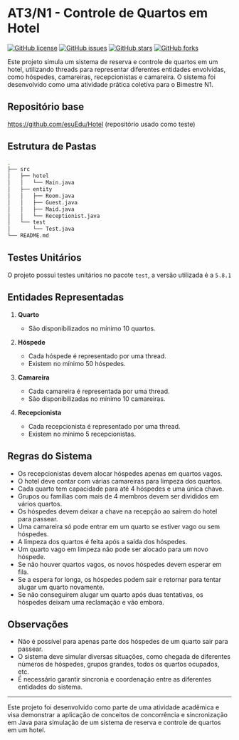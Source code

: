 # AT3/N1 - Controle de Quartos em Hotel

[![GitHub license](https://img.shields.io/github/license/yourusername/controle-quartos-hotel)](https://github.com/yourusername/controle-quartos-hotel/blob/main/LICENSE)
[![GitHub issues](https://img.shields.io/github/issues/yourusername/controle-quartos-hotel)](https://github.com/yourusername/controle-quartos-hotel/issues)
[![GitHub stars](https://img.shields.io/github/stars/yourusername/controle-quartos-hotel)](https://github.com/yourusername/controle-quartos-hotel/stargazers)
[![GitHub forks](https://img.shields.io/github/forks/yourusername/controle-quartos-hotel)](https://github.com/yourusername/controle-quartos-hotel/network)

Este projeto simula um sistema de reserva e controle de quartos em um hotel, utilizando threads para representar diferentes entidades envolvidas, como hóspedes, camareiras, recepcionistas e camareira. O sistema foi desenvolvido como uma atividade prática coletiva para o Bimestre N1.

## Repositório base 

https://github.com/esuEdu/Hotel (repositório usado como teste)

## Estrutura de Pastas

``` bash
.
├── src
│   ├── hotel
│   │   └── Main.java
│   ├── entity
│   │   ├── Room.java
│   │   ├── Guest.java
│   │   ├── Maid.java
│   │   └── Receptionist.java
│   └── test
│       └── Test.java
└── README.md
```

## Testes Unitários

O projeto possui testes unitários no pacote `test`, a versão utilizada é a `5.8.1`


## Entidades Representadas

1. **Quarto**
   - São disponibilizados no mínimo 10 quartos.
  
2. **Hóspede**
   - Cada hóspede é representado por uma thread.
   - Existem no mínimo 50 hóspedes.

3. **Camareira**
   - Cada camareira é representada por uma thread.
   - São disponibilizadas no mínimo 10 camareiras.

4. **Recepcionista**
   - Cada recepcionista é representado por uma thread.
   - Existem no mínimo 5 recepcionistas.

## Regras do Sistema

- Os recepcionistas devem alocar hóspedes apenas em quartos vagos.
- O hotel deve contar com várias camareiras para limpeza dos quartos.
- Cada quarto tem capacidade para até 4 hóspedes e uma única chave.
- Grupos ou famílias com mais de 4 membros devem ser divididos em vários quartos.
- Os hóspedes devem deixar a chave na recepção ao saírem do hotel para passear.
- Uma camareira só pode entrar em um quarto se estiver vago ou sem hóspedes.
- A limpeza dos quartos é feita após a saída dos hóspedes.
- Um quarto vago em limpeza não pode ser alocado para um novo hóspede.
- Se não houver quartos vagos, os novos hóspedes devem esperar em fila.
- Se a espera for longa, os hóspedes podem sair e retornar para tentar alugar um quarto novamente.
- Se não conseguirem alugar um quarto após duas tentativas, os hóspedes deixam uma reclamação e vão embora.

## Observações

- Não é possível para apenas parte dos hóspedes de um quarto sair para passear.
- O sistema deve simular diversas situações, como chegada de diferentes números de hóspedes, grupos grandes, todos os quartos ocupados, etc.
- É necessário garantir sincronia e coordenação entre as diferentes entidades do sistema.
  
---
Este projeto foi desenvolvido como parte de uma atividade acadêmica e visa demonstrar a aplicação de conceitos de concorrência e sincronização em Java para simulação de um sistema de reserva e controle de quartos em um hotel.
